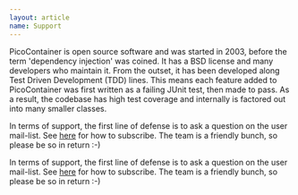 ```yaml
---
layout: article
name: Support
---
```


PicoContainer is open source software and was started in 2003, before the term 'dependency injection' was coined. It has a BSD license and many developers who maintain it. From the outset, it has been developed along Test Driven Development (TDD) lines. This means each feature added to PicoContainer was first written as a failing JUnit test, then made to pass. As a result, the codebase has high test coverage and internally is factored out into many smaller classes.

In terms of support, the first line of defense is to ask a question on the user mail-list. See [here](http://xircles.codehaus.org/projects/picocontainer/lists) for how to subscribe. The team is a friendly bunch, so please be so in return :-)

In terms of support, the first line of defense is to ask a question on the user mail-list. See [here](http://xircles.codehaus.org/projects/picocontainer/lists) for how to subscribe. The team is a friendly bunch, so please be so in return :-)
